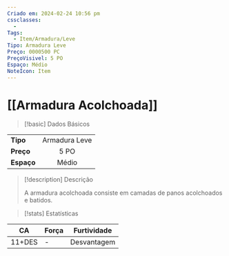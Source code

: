 ```yaml
---
Criado em: 2024-02-24 10:56 pm
cssclasses:
  - 
Tags:
  - Item/Armadura/Leve
Tipo: Armadura Leve
Preço: 0000500 PC
PreçoVisivel: 5 PO
Espaço: Médio
NoteIcon: Item
---
```

# [[Armadura Acolchoada]]

> [!basic] Dados Básicos
> 
|            |     |
| ---------- |:---:|
| **Tipo**   | Armadura Leve    |
| **Preço**  |  5 PO   |
| **Espaço** |  Médio  |
>
 
> [!description] Descrição
> 
> A armadura acolchoada consiste em camadas de panos acolchoados e batidos. 

> [!stats] Estatísticas
>
| CA     | Força | Furtividade |
| ------ | ----- | ----------- |
| 11+DES | -     | Desvantagem |

